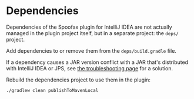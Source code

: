 # Dependencies
Dependencies of the Spoofax plugin for IntelliJ IDEA are not actually
managed in the plugin project itself, but in a separate project: the `deps/`
project.

Add dependencies to or remove them from the `deps/build.gradle` file.

If a dependency causes a JAR version conflict with a JAR that's distributed
with IntelliJ IDEA or JPS, see [the troubleshooting page][1] for a solution.

Rebuild the dependencies project to use them in the plugin:

```
./gradlew clean publishToMavenLocal
```


[1]: troubleshooting.md
